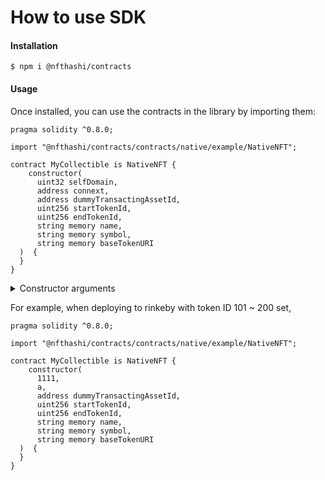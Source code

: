 # How to use SDK

#### Installation

```
$ npm i @nfthashi/contracts
```



#### Usage

Once installed, you can use the contracts in the library by importing them:

```
pragma solidity ^0.8.0;

import "@nfthashi/contracts/contracts/native/example/NativeNFT";

contract MyCollectible is NativeNFT {
    constructor(
      uint32 selfDomain,
      address connext,
      address dummyTransactingAssetId,
      uint256 startTokenId,
      uint256 endTokenId,
      string memory name,
      string memory symbol,
      string memory baseTokenURI
  )  {
  }
}
```

<details>

<summary>Constructor arguments</summary>

*   selfDomain

    The domain ID of the network you deploy

    You can find the ID from [here](../developer-guide/informations.md#domain-id)
*   connext

    The connext handler address of the network you deploy

    You can find the connext addresses from [here](../developer-guide/informations.md#connext-contract-address)
*   dummyTransactionAssetId

    The test ERC20 token address of the network you deploy

    You can find the Test ERC20 address from [here](../developer-guide/informations.md#test-erc20-contract-address)
*   startTokenId & endTokenId

    Enter how many tokens you want to mint in this chain\
    ex) You want to set token Id 101 \~ 200 to this network, startTokenId is 101 and endTokenId is 200
*   name & symbol & baseTokenURI

    Enter each as you would when creating an ERC721

</details>



For example, when deploying to rinkeby with token ID 101 \~ 200 set,

```
pragma solidity ^0.8.0;

import "@nfthashi/contracts/contracts/native/example/NativeNFT";

contract MyCollectible is NativeNFT {
    constructor(
      1111,
      a,
      address dummyTransactingAssetId,
      uint256 startTokenId,
      uint256 endTokenId,
      string memory name,
      string memory symbol,
      string memory baseTokenURI
  )  {
  }
}
```

